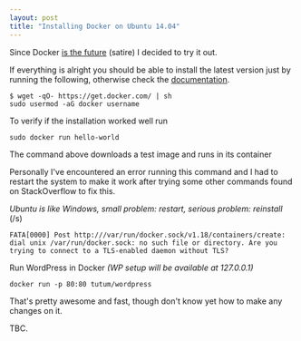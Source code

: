 ```yaml
---
layout: post
title: "Installing Docker on Ubuntu 14.04"
---
```


Since Docker [is the future](http://blog.circleci.com/its-the-future/) (satire) I decided to try it out.

<!--more-->

If everything is alright you should be able to install the latest version just by running the following, otherwise check the [documentation](https://docs.docker.com/installation/ubuntulinux/).

```
$ wget -qO- https://get.docker.com/ | sh
sudo usermod -aG docker username
```

To verify if the installation worked well run

```
sudo docker run hello-world
```

The command above downloads a test image and runs in its container

Personally I've encountered an error running this command and I had to restart the system to make it work after trying some other commands found on StackOverflow to fix this. 

*Ubuntu is like Windows, small problem: restart, serious problem: reinstall* (/s)

```
FATA[0000] Post http:///var/run/docker.sock/v1.18/containers/create: dial unix /var/run/docker.sock: no such file or directory. Are you trying to connect to a TLS-enabled daemon without TLS? 
```

Run WordPress in Docker *(WP setup will be available at 127.0.0.1)*

```
docker run -p 80:80 tutum/wordpress
```

That's pretty awesome and fast, though don't know yet how to make any changes on it.

TBC.
